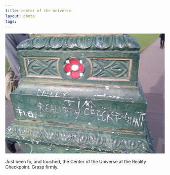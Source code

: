 ```yaml
--- 
title: center of the universe
layout: photo
tags: 
---
```

![](/tumblr_files/tumblr_lay8i8aSwp1qz4ssz.jpg)

Just been to, and touched, the Center of the Universe at the Reality Checkpoint. Grasp firmly.

